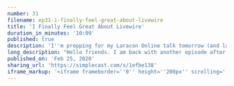 ```yaml
---
number: 31
filename: ep31-i-finally-feel-great-about-livewire
title: 'I Finally Feel Great About Livewire'
duration_in_minutes: '10:09'
published: true
description: 'I''m prepping for my Laracon Online talk tomorrow (and launching 1.0), and just wanted to stop for a minute and express how great I feel about the framework.'
long_description: "Hello friends. I am back with another episode after a little break. Ah, episode 31 I finally feel great about Livewire. It is very true. Uh, so tomorrow I'm going on virtual stage at Laracon online to release live where 1.0 and demo sort of the state of Livewire, how I am building things with live wire these days to everybody.\r\n\r\nAnd also Alpine. And I've got to say, I feel fricking great. I really do. Um, I don't know if I've ever felt this way about Livewire. So Livewire is one of those things that, it's controversial, it's radical. It's very different than any other way of building apps. And it all started with that little seed of that Phoenix live view post where I just saw this, this basic concept of like.\r\n\r\nMaking a click handler in the front end, run a method in the backend, rerender some HTML and swap it into the page. That was the seed. And then basically fast forward one year on this journey of me pushing this paradigm as far as I can and seeing if I, if seeing if it's a good pattern, if it's something that that is beneficial, is better.\r\n\r\nThere's obviously some clear advantages, but, but is it workable that that question always lingered for me. It's like, is it a, is it too much magic? Is there too much magic going on? Is this like not going to be, I don't know, future-proof or whatever? I don't know. All the things that you've, you feel when, when something is, is really magical.\r\n\r\nIs it too much magic? Is it, is it too slow? That was the biggest one. That is by far the biggest one. All right, so we're using WebSockets pretty fast. I type into the browser, sends a WebSocket request to the backend, comes back, it's pretty darn fast. Um, you know, I click a button and a modal shows fairly fast, feels pretty much instant.\r\n\r\nCan't use WebSockets PHP suck. Sorry. Use Ajax now. Clicking a button to show modal could be anywhere from instant to laggy, like 250 milliseconds or something. Oh, maybe Livewire is not. Is not the tool, but I kept pushing and I kept pushing and the thing that I would always come back to that I for myself is like, all right, if I throw live wire out the window, I'm basically going to end up rebuilding it myself.\r\n\r\nI never threw it out the window. The way that I love to build apps is really, really simple. Plain blade, and if I need some complex interaction, I try to push this server fetched partials pattern as far as I can where you're sending an Ajax request to get HTML and swapping it into the page. And so basically, I've gone to this thought process a hundred times where I doubt myself so much that I throw it out mentally.\r\n\r\nLike really go there. Like, like a stoic, like, like a really like put yourself in the place of the worst possible outcome in your mind. Put yourself in that place. Livewire is not good. Um, the, you know, inertia or whatever, other ways to build apps are much better. And then honestly, uh, you know, once I shed that, that I don't know if it's fear, uh, defensiveness.\r\n\r\nWhen I shed those emotions, I end up recreating Livewire anyway for myself. That's what's kind of kept me going. And honestly, at the end of the day when it's dark and it's quiet, I love writing things with Lifewire. It's a really fun tool. I have so much fun doing it. It removes a lot of the pain and annoyances, um, of any other paradigm that I've used.\r\n\r\nOkay. So is it slow? Yeah, yeah, yeah. It might be too slow, but here's, so here's the big revelation that that started to really hit me. The last episode that I published called building, I think I published it. It's at least sitting in the app I'm using to record these things. Episode 30 building, building Trello.\r\n\r\nI can't even see the rest of the title. Something about building Trello with Livewire and that realization, I had that like, Whoa, you if live wire works well enough with JavaScript. Then it you can use it. It doesn't have to be any less efficient than any other paradigm. It doesn't have to be any less efficient than using pure view because a lot of your view components are sending requests to the server to do stuff and it gets stuff.\r\n\r\nSo the same can be done with your Livewire components and then the parts that you wouldn't want to make a whole request. That's fine. You know, use, use JavaScript for that. So I made that Trello thing where I had sortable and draggable and I was basically building an optimistic UI with live wire in. It kind of blew my mind.\r\n\r\nIt was like, Whoa. So Livewire is more of an API interface for me mentally than like a full on front end framework. Or at least you can think of it that way. Anyway, this is a lot of high level talk, but, uh, Alpine was born out of Livewire because I had this need for like, all right, but what about drop-downs and modals and tabs?\r\n\r\nThose are like the three things that bootstrap always gave you out of the box. And they got, you know, they, they got you pretty far and now we're using tailwind and BOMA and those things don't exist. So what do we do? And Alpine JS is my answer to that. And it started out as, you know, I, people recommended to me that I like, maybe you could solve this, just Livewire, maybe you could make you know some, because basically the syntax you want on the front end is Livewire, but you just want it to react instantly instead of going back to the server.\r\n\r\nSo maybe you have like two kinds of data in a Livewire component, like reactive front end data and like back end data. I don't know. I never liked it, so I'm glad I made this decision. But early on I was like, no. Alpine is a completely separate tool from Livewire. I want to make life work right. And I wanna make Alpine great.\r\n\r\nAnd I want to make them both great in their own right and follow those paths separately. And then if there's, if, if the paths converge, that would be, that would be grand. Um, so I did that with Alpine. I just basically focused on the tool itself. On an Island and focused on making it, uh, you know, a really, really good tool.\r\n\r\nAnd that's a whole other fun story that Alpine is becoming pretty darn popular. It's like 4,000 stars on get hub. People are contacting me about podcast. People are launching courses about it. Um, it's definitely has a ton of potential. And it's, yeah, it's really exciting. So anyway, Alpine is great. Alpine is great.\r\n\r\nGreat, great, great, great, great. Livewire Alpine. Where are we? I'm so live and JavaScript. Y'all have a script. Um, yeah, so I started using Alpine in my Livework components. And you know, it seemed like, Oh, this could be really awesome, but it kind of presented the same hangups that, that using view in your live where components does, it's, it's a little bit hard to integrate.\r\n\r\nUm, but over time I'll say that, that I cracked the code, I cracked the Alpine Livewire code and that that is really the good news. That is the thing that, that makes me feel great about live where now is Alpine and Livewire right now, work really well together in 1.0 locally on my computer. But by the time you're hearing this, it's probably going to be public.\r\n\r\nSo the integration is so freaking cool. I wish I could sit and describe it to you. I probably should. That's what this, this whole podcast was supposed to be about. Maybe the next episode will be. On Alpine Livewire integration, how it works, cause it's pretty cool. I really wanted it to be a fantastic integration.\r\n\r\nSo I reached for the stars. Basically for me, I reached for, for the, what would I, what in my gut, I know would be the most foolproof way of integrating Alpine and Livewire. There's lots of hacky ways you could do it, but I wanted the pure way I wanted, the way that that led to more flexibility and more, um, capabilities.\r\n\r\nAnd, uh, and I landed on that. So anyway, you can use Livewire components, sorry. You can use Alpine components in your Livewire components, wherever you want. No problem. And they're not going to break between requests to the server. They're going to be perfectly fine. It's pretty incredible actually. Cool.\r\n\r\nAnd what else was I saying? Pretty incredible. Alpine components. Livewire components. Oh man, I'm losing my train of thought because I had like a burp. And it was just like a throat burp. It wasn't a real burp, just like an indigestion burp. And I thought, I wonder if they could hear that while they at least heard my pause and that's, they probably like inferred that there was a burp and that's like pretty gross.\r\n\r\nI should probably, you know, trash this episode and rerecord it. Then I was like, Hey, I want to re record it. Maybe I'll just explain to them what just happened and hope that they give me grace and understand that I don't want to record this again because it's not going to be organic. So we have less than two minutes left.\r\n\r\nAlpine and Livewire. Uh, the next, there is a final frontier of making integration between Alpine and Livewire, like on believably good, like you can share data between the two, and then everything in the world is yours. But basically that was it for me. I finally feel great about Livewire. I feel great about the API.\r\n\r\nWe fricking hone this thing for over a year. It's in a bunch of production apps. I've met with people every single week about it for months and months and months, hours and hours and hours and hours on screen calls. Hearing about how people are using it, what they're running into, what things they want out of it.\r\n\r\nWhat are the common problems that we all are solving all the time, like data tables, file uploads, informs, like all of these things. So I've been listening, I've been working, I've been honing, I've been thinking hard for a long time and I feel finally I feel great about it. I finally feel like, wow, this tool is a very good tool.\r\n\r\nI feel that way. It's crazy cause I don't think I've ever felt that way. I've been excited about it and I've seen potential for it. But I'm just now finally seeing how this can be a game changer in real life. This can be something that I can confidently proselytize and evangelize and go to people and be like, yo.\r\n\r\nWhat are you doing? Live wire is so cool and it was really great to feel good about a project you're building Alpine. I felt great about from day one. From day one, I proselytized it to clients. Everybody. I'm talking to people, I'm like, dude, honestly, use Alpine is great. Live where I never felt that way because there were gaps.\r\n\r\nI knew that the gaps could be filled, but there were gaps like, well, what do you do about a dropdown? You know? Well. Yeah, but like, this part's a little bit weird. Or, Oh, the Dom diffing algo might just break on you. Well, we're at 10 minutes. I feel great about Livewire. Thank you for listening. See it, Larry.\r\n\r\nGot on line tomorrow, friends. Bye bye. No."
published_on: 'Feb 25, 2020'
sharing_url: 'https://simplecast.com/s/1efbe138'
iframe_markup: '<iframe frameborder=''0'' height=''200px'' scrolling=''no'' seamless src=''https://embed.simplecast.com/1efbe138?color=f5f5f5'' width=''100%''></iframe>'
---
```

